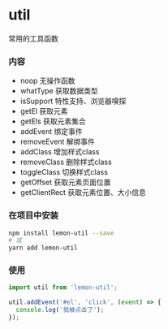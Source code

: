 # util
常用的工具函数

### 内容
  + noop 无操作函数
  + whatType 获取数据类型
  + isSupport 特性支持、浏览器嗅探
  + getEl 获取元素
  + getEls 获取元素集合
  + addEvent 绑定事件
  + removeEvent 解绑事件
  + addClass 增加样式class
  + removeClass 删除样式class
  + toggleClass 切换样式class
  + getOffset 获取元素页面位置
  + getClientRect 获取元素位置、大小信息

### 在项目中安装
```bash
npm install lemon-util --save
# 或
yarn add lemon-util
```

### 使用
```js
import util from 'lemon-util';

util.addEvent('#el', 'click', (event) => {
  console.log('我被点击了');
});
```
